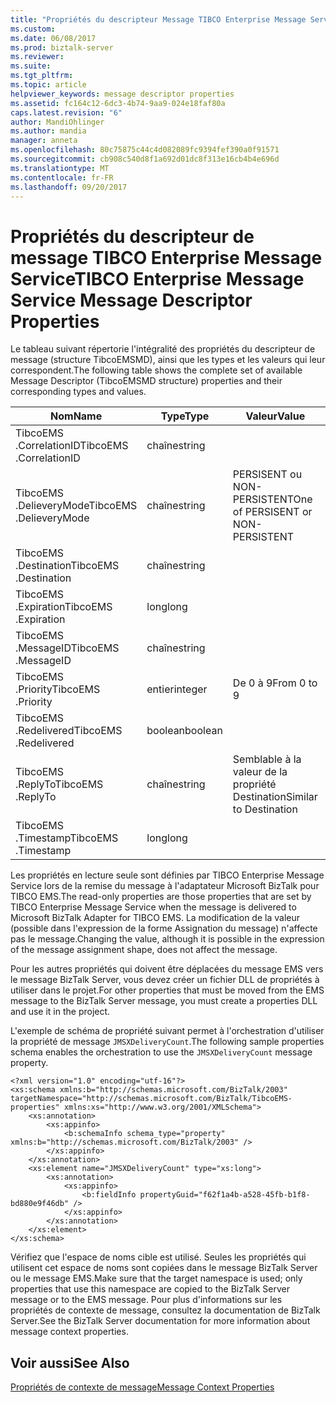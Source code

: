 ```yaml
---
title: "Propriétés du descripteur Message TIBCO Enterprise Message Service | Documents Microsoft"
ms.custom: 
ms.date: 06/08/2017
ms.prod: biztalk-server
ms.reviewer: 
ms.suite: 
ms.tgt_pltfrm: 
ms.topic: article
helpviewer_keywords: message descriptor properties
ms.assetid: fc164c12-6dc3-4b74-9aa9-024e18faf80a
caps.latest.revision: "6"
author: MandiOhlinger
ms.author: mandia
manager: anneta
ms.openlocfilehash: 80c75875c44c4d082089fc9394fef390a0f91571
ms.sourcegitcommit: cb908c540d8f1a692d01dc8f313e16cb4b4e696d
ms.translationtype: MT
ms.contentlocale: fr-FR
ms.lasthandoff: 09/20/2017
---
```

# <a name="tibco-enterprise-message-service-message-descriptor-properties"></a><span data-ttu-id="607ea-102">Propriétés du descripteur de message TIBCO Enterprise Message Service</span><span class="sxs-lookup"><span data-stu-id="607ea-102">TIBCO Enterprise Message Service Message Descriptor Properties</span></span>
<span data-ttu-id="607ea-103">Le tableau suivant répertorie l'intégralité des propriétés du descripteur de message (structure TibcoEMSMD), ainsi que les types et les valeurs qui leur correspondent.</span><span class="sxs-lookup"><span data-stu-id="607ea-103">The following table shows the complete set of available Message Descriptor (TibcoEMSMD structure) properties and their corresponding types and values.</span></span>  
  
|<span data-ttu-id="607ea-104">Nom</span><span class="sxs-lookup"><span data-stu-id="607ea-104">Name</span></span>|<span data-ttu-id="607ea-105">Type</span><span class="sxs-lookup"><span data-stu-id="607ea-105">Type</span></span>|<span data-ttu-id="607ea-106">Valeur</span><span class="sxs-lookup"><span data-stu-id="607ea-106">Value</span></span>|<span data-ttu-id="607ea-107">Remarques</span><span class="sxs-lookup"><span data-stu-id="607ea-107">Notes</span></span>|  
|----------|----------|-----------|-----------|  
|<span data-ttu-id="607ea-108">TibcoEMS .CorrelationID</span><span class="sxs-lookup"><span data-stu-id="607ea-108">TibcoEMS .CorrelationID</span></span>|<span data-ttu-id="607ea-109">chaîne</span><span class="sxs-lookup"><span data-stu-id="607ea-109">string</span></span>|||  
|<span data-ttu-id="607ea-110">TibcoEMS .DelieveryMode</span><span class="sxs-lookup"><span data-stu-id="607ea-110">TibcoEMS .DelieveryMode</span></span>|<span data-ttu-id="607ea-111">chaîne</span><span class="sxs-lookup"><span data-stu-id="607ea-111">string</span></span>|<span data-ttu-id="607ea-112">PERSISENT ou NON-PERSISTENT</span><span class="sxs-lookup"><span data-stu-id="607ea-112">One of PERSISENT or NON-PERSISTENT</span></span>||  
|<span data-ttu-id="607ea-113">TibcoEMS .Destination</span><span class="sxs-lookup"><span data-stu-id="607ea-113">TibcoEMS .Destination</span></span>|<span data-ttu-id="607ea-114">chaîne</span><span class="sxs-lookup"><span data-stu-id="607ea-114">string</span></span>||<span data-ttu-id="607ea-115">Lecture seule</span><span class="sxs-lookup"><span data-stu-id="607ea-115">Read-only</span></span>|  
|<span data-ttu-id="607ea-116">TibcoEMS .Expiration</span><span class="sxs-lookup"><span data-stu-id="607ea-116">TibcoEMS .Expiration</span></span>|<span data-ttu-id="607ea-117">long</span><span class="sxs-lookup"><span data-stu-id="607ea-117">long</span></span>|||  
|<span data-ttu-id="607ea-118">TibcoEMS .MessageID</span><span class="sxs-lookup"><span data-stu-id="607ea-118">TibcoEMS .MessageID</span></span>|<span data-ttu-id="607ea-119">chaîne</span><span class="sxs-lookup"><span data-stu-id="607ea-119">string</span></span>||<span data-ttu-id="607ea-120">Lecture seule</span><span class="sxs-lookup"><span data-stu-id="607ea-120">Read-only</span></span>|  
|<span data-ttu-id="607ea-121">TibcoEMS .Priority</span><span class="sxs-lookup"><span data-stu-id="607ea-121">TibcoEMS .Priority</span></span>|<span data-ttu-id="607ea-122">entier</span><span class="sxs-lookup"><span data-stu-id="607ea-122">integer</span></span>|<span data-ttu-id="607ea-123">De 0 à 9</span><span class="sxs-lookup"><span data-stu-id="607ea-123">From 0 to 9</span></span>||  
|<span data-ttu-id="607ea-124">TibcoEMS .Redelivered</span><span class="sxs-lookup"><span data-stu-id="607ea-124">TibcoEMS .Redelivered</span></span>|<span data-ttu-id="607ea-125">boolean</span><span class="sxs-lookup"><span data-stu-id="607ea-125">boolean</span></span>||<span data-ttu-id="607ea-126">Lecture seule</span><span class="sxs-lookup"><span data-stu-id="607ea-126">Read-only</span></span>|  
|<span data-ttu-id="607ea-127">TibcoEMS .ReplyTo</span><span class="sxs-lookup"><span data-stu-id="607ea-127">TibcoEMS .ReplyTo</span></span>|<span data-ttu-id="607ea-128">chaîne</span><span class="sxs-lookup"><span data-stu-id="607ea-128">string</span></span>|<span data-ttu-id="607ea-129">Semblable à la valeur de la propriété Destination</span><span class="sxs-lookup"><span data-stu-id="607ea-129">Similar to Destination</span></span>||  
|<span data-ttu-id="607ea-130">TibcoEMS .Timestamp</span><span class="sxs-lookup"><span data-stu-id="607ea-130">TibcoEMS .Timestamp</span></span>|<span data-ttu-id="607ea-131">long</span><span class="sxs-lookup"><span data-stu-id="607ea-131">long</span></span>||<span data-ttu-id="607ea-132">Lecture seule</span><span class="sxs-lookup"><span data-stu-id="607ea-132">Read-only</span></span>|  
  
 <span data-ttu-id="607ea-133">Les propriétés en lecture seule sont définies par TIBCO Enterprise Message Service lors de la remise du message à l'adaptateur Microsoft BizTalk pour TIBCO EMS.</span><span class="sxs-lookup"><span data-stu-id="607ea-133">The read-only properties are those properties that are set by TIBCO Enterprise Message Service when the message is delivered to Microsoft BizTalk Adapter for TIBCO EMS.</span></span> <span data-ttu-id="607ea-134">La modification de la valeur (possible dans l'expression de la forme Assignation du message) n'affecte pas le message.</span><span class="sxs-lookup"><span data-stu-id="607ea-134">Changing the value, although it is possible in the expression of the message assignment shape, does not affect the message.</span></span>  
  
 <span data-ttu-id="607ea-135">Pour les autres propriétés qui doivent être déplacées du message EMS vers le message BizTalk Server, vous devez créer un fichier DLL de propriétés à utiliser dans le projet.</span><span class="sxs-lookup"><span data-stu-id="607ea-135">For other properties that must be moved from the EMS message to the BizTalk Server message, you must create a properties DLL and use it in the project.</span></span>  
  
 <span data-ttu-id="607ea-136">L'exemple de schéma de propriété suivant permet à l'orchestration d'utiliser la propriété de message `JMSXDeliveryCount`.</span><span class="sxs-lookup"><span data-stu-id="607ea-136">The following sample properties schema enables the orchestration to use the `JMSXDeliveryCount` message property.</span></span>  
  
```  
<?xml version="1.0" encoding="utf-16"?>  
<xs:schema xmlns:b="http://schemas.microsoft.com/BizTalk/2003" targetNamespace="http://schemas.microsoft.com/BizTalk/TibcoEMS-properties" xmlns:xs="http://www.w3.org/2001/XMLSchema">  
    <xs:annotation>  
        <xs:appinfo>  
            <b:schemaInfo schema_type="property" xmlns:b="http://schemas.microsoft.com/BizTalk/2003" />  
        </xs:appinfo>  
    </xs:annotation>  
    <xs:element name="JMSXDeliveryCount" type="xs:long">  
        <xs:annotation>  
            <xs:appinfo>  
                <b:fieldInfo propertyGuid="f62f1a4b-a528-45fb-b1f8-bd880e9f46db" />  
            </xs:appinfo>  
        </xs:annotation>  
    </xs:element>  
</xs:schema>   
```  
  
 <span data-ttu-id="607ea-137">Vérifiez que l'espace de noms cible est utilisé. Seules les propriétés qui utilisent cet espace de noms sont copiées dans le message BizTalk Server ou le message EMS.</span><span class="sxs-lookup"><span data-stu-id="607ea-137">Make sure that the target namespace is used; only properties that use this namespace are copied to the BizTalk Server message or to the EMS message.</span></span> <span data-ttu-id="607ea-138">Pour plus d'informations sur les propriétés de contexte de message, consultez la documentation de BizTalk Server.</span><span class="sxs-lookup"><span data-stu-id="607ea-138">See the BizTalk Server documentation for more information about message context properties.</span></span>  
  
## <a name="see-also"></a><span data-ttu-id="607ea-139">Voir aussi</span><span class="sxs-lookup"><span data-stu-id="607ea-139">See Also</span></span>  
 [<span data-ttu-id="607ea-140">Propriétés de contexte de message</span><span class="sxs-lookup"><span data-stu-id="607ea-140">Message Context Properties</span></span>](../core/message-context-properties2.md)